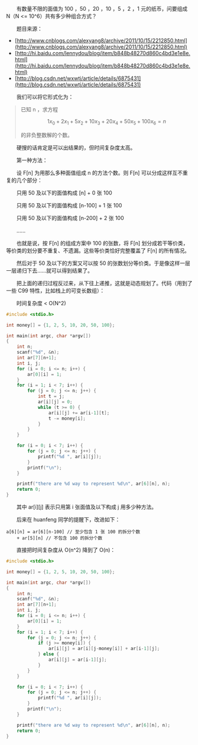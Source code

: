 　　有数量不限的面值为 100 ，50 ，20 ，10 ，5 ，2 ，1 元的纸币，问要组成 N（N &lt;= 10^6）共有多少种组合方式？

　　题目来源：

* [http://www.cnblogs.com/alexyang8/archive/2011/10/15/2212850.html](http://www.cnblogs.com/alexyang8/archive/2011/10/15/2212850.html)
* [http://hi.baidu.com/lennydou/blog/item/b848b48270d860c4bd3e1e8e.html](http://hi.baidu.com/lennydou/blog/item/b848b48270d860c4bd3e1e8e.html)
* [http://blog.csdn.net/wxwtj/article/details/6875431](http://blog.csdn.net/wxwtj/article/details/6875431)

　　我们可以将它形式化为：

> 已知 n ，求方程
>
> $$ 1 x_0 + 2 x_1 + 5 x_2 + 10 x_3 + 20 x_4 + 50 x_5 + 100 x_6 = n $$
>
> 的非负整数解的个数。

　　硬搜的话肯定是可以出结果的，但时间复杂度太高。

　　第一种方法：

　　设 F[n] 为用那么多种面值组成 n 的方法个数。则 F[n] 可以分成这样互不重复的几个部分：

　　只用 50 及以下的面值构成 [n] + 0 张 100

　　只用 50 及以下的面值构成 [n-100] + 1 张 100

　　只用 50 及以下的面值构成 [n-200] + 2 张 100

　　……

　　也就是说，按 F[n] 的组成方案中 100 的张数，将 F[n] 划分成若干等价类，等价类的划分要不重复、不遗漏。这些等价类恰好完整覆盖了 F[n] 的所有情况。

　　然后对于 50 及以下的方案又可以按 50 的张数划分等价类。于是像这样一层一层递归下去……就可以得到结果了。

　　把上面的递归过程反过来，从下往上递推，这就是动态规划了。代码（用到了一些 C99 特性，比如栈上的可变长数组）：

　　时间复杂度 &lt; O(N^2)

```cpp
#include <stdio.h>

int money[] = {1, 2, 5, 10, 20, 50, 100};

int main(int argc, char *argv[])
{
	int n;
	scanf("%d", &n);
	int ar[7][n+1];
	int i, j;
	for (i = 0; i <= n; i++) {
		ar[0][i] = 1;
	}
	for (i = 1; i < 7; i++) {
		for (j = 0; j <= n; j++) {
			int t = j;
			ar[i][j] = 0;
			while (t >= 0) {
				ar[i][j] += ar[i-1][t];
				t -= money[i];
			}
		}
	}

	for (i = 0; i < 7; i++) {
		for (j = 0; j <= n; j++) {
			printf("%d ", ar[i][j]);
		}
		printf("\n");
	}

	printf("there are %d way to represent %d\n", ar[6][n], n);
	return 0;
}
```

　　其中 ar[i][j] 表示只用第 i 张面值及以下构成 j 用多少种方法。

　　后来在 huanfeng 同学的提醒下，改进如下：

```
a[6][n] = ar[6][n-100] // 至少包含 1 张 100 的拆分个数
    + ar[5][n] // 不包含 100 的拆分个数
```

　　直接把时间复杂度从 O(n^2) 降到了 O(n)：

```cpp
#include <stdio.h>

int money[] = {1, 2, 5, 10, 20, 50, 100};

int main(int argc, char *argv[])
{
	int n;
	scanf("%d", &n);
	int ar[7][n+1];
	int i, j;
	for (i = 0; i <= n; i++) {
		ar[0][i] = 1;
	}
	for (i = 1; i < 7; i++) {
		for (j = 0; j <= n; j++) {
			if (j >= money[i]) {
				ar[i][j] = ar[i][j-money[i]] + ar[i-1][j];
			} else {
				ar[i][j] = ar[i-1][j];
			}
		}
	}

	for (i = 0; i < 7; i++) {
		for (j = 0; j <= n; j++) {
			printf("%d ", ar[i][j]);
		}
		printf("\n");
	}

	printf("there are %d way to represent %d\n", ar[6][n], n);
	return 0;
}
```

<script type="text/x-mathjax-config">
MathJax.Hub.Config({
  imageFont: null
});
</script>
<script type="text/javascript" src="/MathJax/MathJax.js?config=TeX-AMS_HTML"></script>
